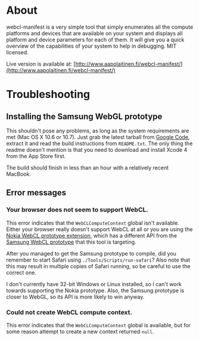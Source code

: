 About
=====

webcl-manifest is a very simple tool that simply enumerates all the compute
platforms and devices that are available on your system and displays all
platform and device parameters for each of them. It will give you a quick
overview of the capabilities of your system to help in debugging. MIT licensed.

Live version is available at: [http://www.aapolaitinen.fi/webcl-manifest/](http://www.aapolaitinen.fi/webcl-manifest/)

Troubleshooting
===============

Installing the Samsung WebGL prototype
--------------------------------------

This shouldn't pose any problems, as long as the system requirements are met
(Mac OS X 10.6 or 10.7). Just grab the latest tarball from
[Google Code](http://code.google.com/p/webcl/downloads/list), extract it and
read the build instructions from `README.txt`. The only thing the readme doesn't
mention is that you need to download and install Xcode 4 from the App Store
first.

The build should finish in less than an hour with a relatively recent MacBook.

Error messages
--------------

### Your browser does not seem to support WebCL.

This error indicates that the `WebCLComputeContext` global isn't available.
Either your browser really doesn't support WebCL at all or you are using the
[Nokia WebCL prototype extension](http://webcl.nokiaresearch.com/), which has a
different API from the [Samsung WebCL prototype](http://code.google.com/p/webcl/)
that this tool is targeting.

After you managed to get the Samsung prototype to compile, did you remember to
start Safari using `./Tools/Scripts/run-safari`? Also note that this may result
in multiple copies of Safari running, so be careful to use the correct one.

I don't currently have 32-bit Windows or Linux installed, so I can't work
towards supporting the Nokia prototype. Also, the Samsung prototype is closer to
WebGL, so its API is more likely to win anyway.

### Could not create WebCL compute context.

This error indicates that the `WebCLComputeContext` global is available, but for
some reason attempt to create a new context returned `null`.
